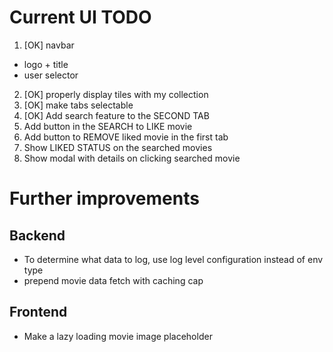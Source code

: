 # Current UI TODO
1. [OK] navbar
 - logo + title
 - user selector
2. [OK] properly display tiles with my collection
3. [OK] make tabs selectable
4. [OK] Add search feature to the SECOND TAB
5. Add button in the SEARCH to LIKE movie
6. Add button to REMOVE liked movie in the first tab
7. Show LIKED STATUS on the searched movies
8. Show modal with details on clicking searched movie


# Further improvements

## Backend
- To determine what data to log, use log level configuration instead of env type
- prepend movie data fetch with caching cap

## Frontend
- Make a lazy loading movie image placeholder

